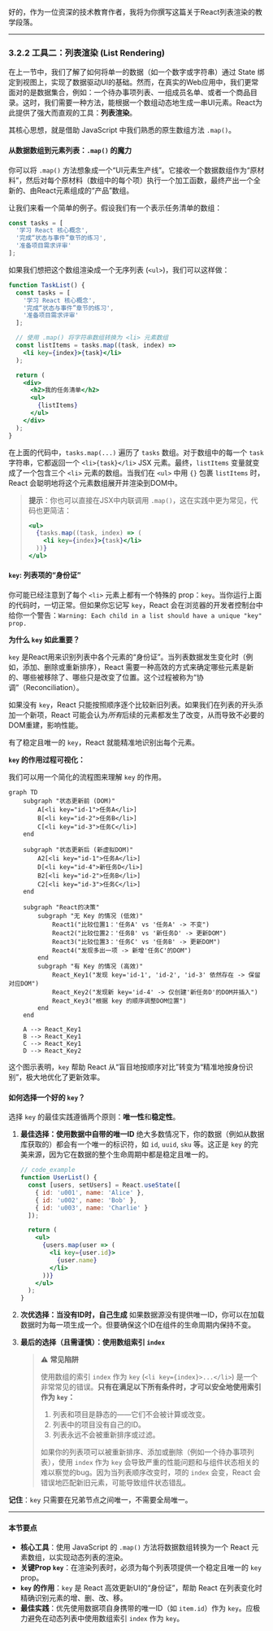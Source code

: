 好的，作为一位资深的技术教育作者，我将为你撰写这篇关于React列表渲染的教学段落。

---

### 3.2.2 工具二：列表渲染 (List Rendering)

在上一节中，我们了解了如何将单一的数据（如一个数字或字符串）通过 State 绑定到视图上，实现了数据驱动UI的基础。然而，在真实的Web应用中，我们更常面对的是数据集合，例如：一个待办事项列表、一组成员名单、或者一个商品目录。这时，我们需要一种方法，能根据一个数组动态地生成一串UI元素。React为此提供了强大而直观的工具：**列表渲染**。

其核心思想，就是借助 JavaScript 中我们熟悉的原生数组方法 `.map()`。

#### 从数据数组到元素列表：`.map()` 的魔力

你可以将 `.map()` 方法想象成一个“UI元素生产线”。它接收一个数据数组作为“原材料”，然后对每个原材料（数组中的每个项）执行一个加工函数，最终产出一个全新的、由React元素组成的“产品”数组。

让我们来看一个简单的例子。假设我们有一个表示任务清单的数组：

```javascript
const tasks = [
  '学习 React 核心概念',
  '完成“状态与事件”章节的练习',
  '准备项目需求评审'
];
```

如果我们想把这个数组渲染成一个无序列表 (`<ul>`)，我们可以这样做：

```jsx
function TaskList() {
  const tasks = [
    '学习 React 核心概念',
    '完成“状态与事件”章节的练习',
    '准备项目需求评审'
  ];

  // 使用 .map() 将字符串数组转换为 <li> 元素数组
  const listItems = tasks.map((task, index) => 
    <li key={index}>{task}</li>
  );

  return (
    <div>
      <h2>我的任务清单</h2>
      <ul>
        {listItems}
      </ul>
    </div>
  );
}
```

在上面的代码中，`tasks.map(...)` 遍历了 `tasks` 数组。对于数组中的每一个 `task` 字符串，它都返回一个 `<li>{task}</li>` JSX 元素。最终，`listItems` 变量就变成了一个包含三个 `<li>` 元素的数组。当我们在 `<ul>` 中用 `{}` 包裹 `listItems` 时，React 会聪明地将这个元素数组展开并渲染到DOM中。

> **提示**：你也可以直接在JSX中内联调用 `.map()`，这在实践中更为常见，代码也更简洁：
>
> ```jsx
> <ul>
>   {tasks.map((task, index) => (
>     <li key={index}>{task}</li>
>   ))}
> </ul>
> ```

#### `key`: 列表项的“身份证”

你可能已经注意到了每个 `<li>` 元素上都有一个特殊的 prop：`key`。当你运行上面的代码时，一切正常。但如果你忘记写 `key`，React 会在浏览器的开发者控制台中给你一个警告：`Warning: Each child in a list should have a unique "key" prop.`

**为什么 `key` 如此重要？**

`key` 是React用来识别列表中各个元素的“身份证”。当列表数据发生变化时（例如，添加、删除或重新排序），React 需要一种高效的方式来确定哪些元素是新的、哪些被移除了、哪些只是改变了位置。这个过程被称为“协调”（Reconciliation）。

如果没有 `key`，React 只能按照顺序逐个比较新旧列表。如果我们在列表的开头添加一个新项，React 可能会认为*所有*后续的元素都发生了改变，从而导致不必要的DOM重建，影响性能。

有了稳定且唯一的 `key`，React 就能精准地识别出每个元素。

**`key` 的作用过程可视化：**

我们可以用一个简化的流程图来理解 `key` 的作用。

```mermaid
graph TD
    subgraph "状态更新前 (DOM)"
        A[<li key="id-1">任务A</li>]
        B[<li key="id-2">任务B</li>]
        C[<li key="id-3">任务C</li>]
    end

    subgraph "状态更新后 (新虚拟DOM)"
        A2[<li key="id-1">任务A</li>]
        D[<li key="id-4">新任务D</li>]
        B2[<li key="id-2">任务B</li>]
        C2[<li key="id-3">任务C</li>]
    end
    
    subgraph "React的决策"
        subgraph "无 Key 的情况 (低效)"
            React1("比较位置1：'任务A' vs '任务A' -> 不变")
            React2("比较位置2：'任务B' vs '新任务D' -> 更新DOM")
            React3("比较位置3：'任务C' vs '任务B' -> 更新DOM")
            React4("发现多出一项 -> 新增'任务C'的DOM")
        end
        subgraph "有 Key 的情况 (高效)"
            React_Key1("发现 key='id-1', 'id-2', 'id-3' 依然存在 -> 保留对应DOM")
            React_Key2("发现新 key='id-4' -> 仅创建'新任务D'的DOM并插入")
            React_Key3("根据 key 的顺序调整DOM位置")
        end
    end

    A --> React_Key1
    B --> React_Key1
    C --> React_Key1
    D --> React_Key2

```

这个图示表明，`key` 帮助 React 从“盲目地按顺序对比”转变为“精准地按身份识别”，极大地优化了更新效率。

#### 如何选择一个好的 `key`？

选择 `key` 的最佳实践遵循两个原则：**唯一性**和**稳定性**。

1.  **最佳选择：使用数据中自带的唯一ID**
    绝大多数情况下，你的数据（例如从数据库获取的）都会有一个唯一的标识符，如 `id`, `uuid`, `sku` 等。这正是 `key` 的完美来源，因为它在数据的整个生命周期中都是稳定且唯一的。

    ```jsx
    // code_example
    function UserList() {
      const [users, setUsers] = React.useState([
        { id: 'u001', name: 'Alice' },
        { id: 'u002', name: 'Bob' },
        { id: 'u003', name: 'Charlie' }
      ]);

      return (
        <ul>
          {users.map(user => (
            <li key={user.id}> 
              {user.name}
            </li>
          ))}
        </ul>
      );
    }
    ```

2.  **次优选择：当没有ID时，自己生成**
    如果数据源没有提供唯一ID，你可以在加载数据时为每一项生成一个。但要确保这个ID在组件的生命周期内保持不变。

3.  **最后的选择（且需谨慎）：使用数组索引 `index`**

    > ⚠️ **常见陷阱**
    >
    > 使用数组的索引 `index` 作为 `key` (`<li key={index}>...</li>`) 是一个非常常见的错误。**只有在满足以下所有条件时，才可以安全地使用索引作为 `key`：**
    >
    > 1.  列表和项目是静态的——它们不会被计算或改变。
    > 2.  列表中的项目没有自己的ID。
    > 3.  列表永远不会被重新排序或过滤。
    >
    > 如果你的列表项可以被重新排序、添加或删除（例如一个待办事项列表），使用 `index` 作为 `key` 会导致严重的性能问题和与组件状态相关的难以察觉的bug。因为当列表顺序改变时，项的 `index` 会变，React 会错误地匹配新旧元素，可能导致组件状态错乱。

**记住**：`key` 只需要在兄弟节点之间唯一，不需要全局唯一。

---

#### 本节要点

*   **核心工具**：使用 JavaScript 的 `.map()` 方法将数据数组转换为一个 React 元素数组，以实现动态列表的渲染。
*   **关键Prop `key`**：在渲染列表时，必须为每个列表项提供一个稳定且唯一的 `key` prop。
*   **`key` 的作用**：`key` 是 React 高效更新UI的“身份证”，帮助 React 在列表变化时精确识别元素的增、删、改、移。
*   **最佳实践**：优先使用数据项自身携带的唯一ID（如 `item.id`）作为 `key`。应极力避免在动态列表中使用数组索引 `index` 作为 `key`。